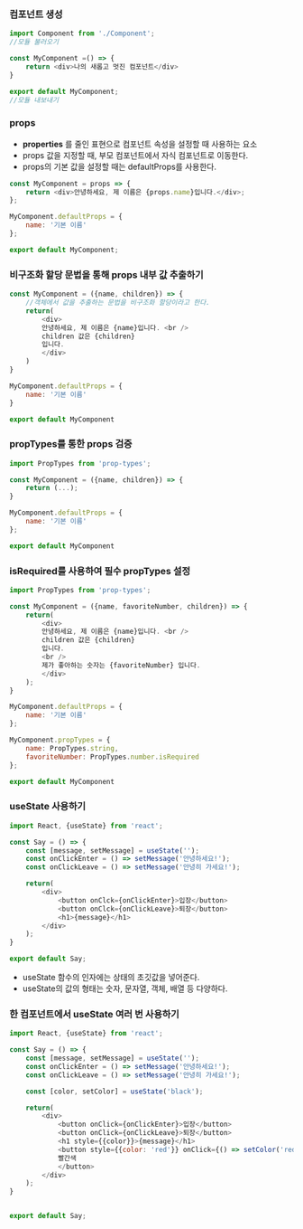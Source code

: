 ### 컴포넌트 생성
```javascript
import Component from './Component';
//모듈 불러오기

const MyComponent =() => {
    return <div>나의 새롭고 멋진 컴포넌트</div>
}

export default MyComponent;
//모듈 내보내기
```

### props
- **properties** 를 줄인 표현으로 컴포넌트 속성을 설정할 때 사용하는 요소
- props 값을 지정할 때, 부모 컴포넌트에서 자식 컴포넌트로 이동한다.
- props의 기본 값을 설정할 때는 defaultProps를 사용한다.


```javascript
const MyComponent = props => {
    return <div>안녕하세요, 제 이름은 {props.name}입니다.</div>;
};

MyComponent.defaultProps = {
    name: '기본 이름'
};

export default MyComponent;
```

### 비구조화 할당 문법을 통해 props 내부 값 추출하기

```javascript
const MyComponent = ({name, children}) => {
    //객체에서 값을 추출하는 문법을 비구조화 할당이라고 한다.
    return(
        <div>
        안녕하세요, 제 이름은 {name}입니다. <br />
        children 값은 {children}
        입니다.
        </div>
    )
}

MyComponent.defaultProps = {
    name: '기본 이름'
}

export default MyComponent
```

### propTypes를 통한 props 검증

```javascript
import PropTypes from 'prop-types';

const MyComponent = ({name, children}) => {
    return (...);
}

MyComponent.defaultProps = {
    name: '기본 이름'
};

export default MyComponent
```

### isRequired를 사용하여 필수 propTypes 설정

```javascript
import PropTypes from 'prop-types';

const MyComponent = ({name, favoriteNumber, children}) => {
    return(
        <div>
        안녕하세요, 제 이름은 {name}입니다. <br />
        children 값은 {children}
        입니다.
        <br />
        제가 좋아하는 숫자는 {favoriteNumber} 입니다.
        </div>
    );
}

MyComponent.defaultProps = {
    name: '기본 이름'
};

MyComponent.propTypes = {
    name: PropTypes.string,
    favoriteNumber: PropTypes.number.isRequired
};

export default MyComponent
```

### useState 사용하기

```javascript
import React, {useState} from 'react';

const Say = () => {
    const [message, setMessage] = useState('');
    const onClickEnter = () => setMessage('안녕하세요!');
    const onClickLeave = () => setMessage('안녕히 가세요!');

    return(
        <div>
            <button onClck={onClickEnter}>입장</button>
            <button onClck={onClickLeave}>퇴장</button>
            <h1>{message}</h1>
        </div>
    );
}

export default Say;
```

- useState 함수의 인자에는 상태의 초깃값을 넣어준다.
- useState의 값의 형태는 숫자, 문자열, 객체, 배열 등 다양하다.

### 한 컴포넌트에서 useState 여러 번 사용하기

```javascript
import React, {useState} from 'react';

const Say = () => {
    const [message, setMessage] = useState('');
    const onClickEnter = () => setMessage('안녕하세요!');
    const onClickLeave = () => setMessage('안녕히 가세요!');

    const [color, setColor] = useState('black');

    return(
        <div>
            <button onClick={onClickEnter}>입장</button>
            <button onClick={onClickLeave}>퇴장</button>
            <h1 style={{color}}>{message}</h1>
            <button style={{color: 'red'}} onClick={() => setColor('red')}>
            빨간색
            </button>
        </div>
    );
}


export default Say;
```
